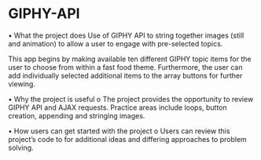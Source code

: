 # GIPHY-API

•	What the project does
Use of GIPHY API to string together images (still and animation) to allow a user to engage with pre-selected topics.  

This app begins by making available ten different GIPHY topic items for the user to choose from within a fast food theme.  Furthermore, the user can add individually selected additional items to the array buttons for further viewing.  

•	Why the project is useful
o	The project provides the opportunity to review GIPHY API and AJAX requests.  Practice areas include loops, button creation, appending and stringing images. 

•	How users can get started with the project
o	Users can review this project’s code to for additional ideas and differing approaches to problem solving.
